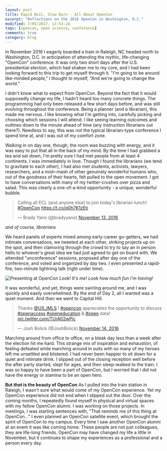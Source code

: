 ```yaml
---
layout: post
title: Rapid Boil, Slow Burn - All About OpenCon
excerpt: "Reflections on the 2016 OpenCon in Washington, D.C."
modified: 7/05/2017, 13:53:24
tags: [opencon, open science, conference]
comments: true
category: blog
---
```


In November 2016 I eagerly boarded a train in Raleigh, NC headed north to Washington, D.C. in anticipation of attending the mythic, life-changing "OpenCon" conference. It was only two short days after the U.S. presidential election, which had shaken me to my core, and I had been looking forward to this trip to get myself through it. "I'm going to be around like-minded people," I thought to myself, "And we're going to change the world."

I didn't know what to expect from OpenCon. Beyond the fact that it would supposedly change my life, I hadn't heard too many concrete things. The programming had only been released a few short days before, and was still evolving throughout the conference. Being a planner (and a librarian), this made me nervous. I like knowing what I'm getting into, carefully picking and choosing which sessions I will attend. I like seeing learning outcomes and outlines down to the minute ahead of time (any instruction librarians out there?). Needless to say, this was not the typical librarian-type conference I spend time at, and I was out of my comfort zone.

Walking in on day one, though, the room was buzzing with energy, and it was easy to put that all in the back of my mind. By the time I had grabbed a tea and sat down, I'm pretty sure I had met people from at least 4 continents. I was immediately in love. Though I found the librarians (we tend to gravitate to each other), I had also met students, activists, lawyers, researchers, and a mish-mash of other genuinely wonderful humans who, out of the goodness of their hearts, felt pulled to the open movement. I got to have conversations with many of my twitter-crushes over pizza and salad. This was clearly a one-of-a-kind opportunity - a unique, wonderful bubble.

<blockquote class="twitter-tweet" data-lang="en"><p lang="en" dir="ltr">Calling all ECL (and anyone else) to join today&#39;s librarian lunch! <a href="https://twitter.com/hashtag/OpenCon?src=hash">#OpenCon</a> <a href="https://t.co/q0h7K1zEti">https://t.co/q0h7K1zEti</a></p>&mdash; Brady Yano (@bradyyano) <a href="https://twitter.com/bradyyano/status/797853060118745089">November 13, 2016</a></blockquote>
<script async src="//platform.twitter.com/widgets.js" charset="utf-8"></script>

*and of course, librarians*

We heard panels of experts mixed among early-career go-getters, we had intimate conversations, we tweeted at each other, striking projects up on the spot, and then clamoring through the crowd to try to say an in person hello to whoever's great idea we had just agreed to get on board with. We attended "unconference" sessions, proposed after day one of the conference, and voted and organized by day two. I even presented a rapid-fire, two-minute lightning talk (right under time).  

![Presenting at OpenCon](https://lillian-rigling.github.io/images/openconlillian.jpg)
*Look! It's me! Look how much fun I'm having!*

It was wonderful, and yet, things were swirling around me, and I was quickly and easily overwhelmed. By the end of Day 2, all I wanted was a quiet moment. And then we went to Capital Hill.

<blockquote class="twitter-tweet" data-lang="en"><p lang="en" dir="ltr">Thanks <a href="https://twitter.com/US_IMLS">@US_IMLS</a> ! <a href="https://twitter.com/hashtag/opencon?src=hash">#opencon</a> appreciates the opportunity to discuss <a href="https://twitter.com/hashtag/openaccess?src=hash">#openaccess</a> <a href="https://twitter.com/hashtag/openeducation?src=hash">#openeducation</a> &amp; <a href="https://twitter.com/hashtag/open?src=hash">#open</a> data! <a href="https://t.co/TUrA02wPic">pic.twitter.com/TUrA02wPic</a></p>&mdash; Josh Bolick (@JoshBolick) <a href="https://twitter.com/JoshBolick/status/798270330963972096">November 14, 2016</a></blockquote>
<script async src="//platform.twitter.com/widgets.js" charset="utf-8"></script>

Marching around from office to office, on a bleak day less than a week after the election hit me hard. This strange mix of inspiration and exhaustion, of feeling defeated while marching around in suits with so many of my heroes left me unsettled and blistered. I had never been happier to sit down for a quiet and intimate drink. I slipped out of the closing reception well before the after party started, slept for ages, and then sleep-walked to the train. I was so happy to have been a part of OpenCon, but I worried that I did not have the energy or stamina to be an open hero.

**But *that* is the beauty of OpenCon** As I pulled into the train station in Raleigh, I wasn't sure what would come of my OpenCon experience. Yet my OpenCon experience did not end when I slipped out the door. Over the coming months, I repeatedly found myself in physical and virtual spaces with my fellow OpenCon alumni. I was working on those projects. In meetings, I was starting sentences with, "That reminds me of this thing at OpenCon..." I even planned an OpenCon satellite event, which brought the spirit of OpenCon to my campus. Every time I saw another OpenCon alumni at an event it was like coming home. These people are not just colleagues, they are life-long friends. OpenCon may have changed my life a little in November, but it continues to shape my experiences as a professional and a person every day.
